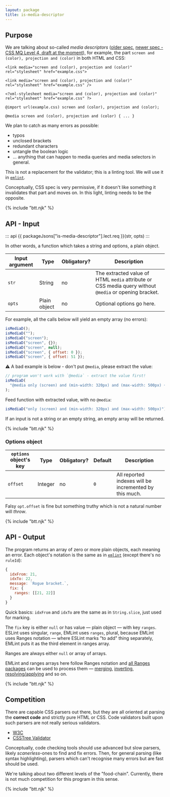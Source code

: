 ```yaml
---
layout: package
title: is-media-descriptor
---
```


## Purpose

We are talking about so-called _media descriptors_ ([older spec](https://www.w3.org/TR/html4/types.html#type-media-descriptors), [newer spec - CSS MQ Level 4, draft at the moment](https://drafts.csswg.org/mediaqueries/)), for example, the part `screen and (color), projection and (color)` in both HTML and CSS:

```
<link media="screen and (color), projection and (color)" rel="stylesheet" href="example.css">

<link media="screen and (color), projection and (color)" rel="stylesheet" href="example.css" />

<?xml-stylesheet media="screen and (color), projection and (color)" rel="stylesheet" href="example.css" ?>

@import url(example.css) screen and (color), projection and (color);

@media screen and (color), projection and (color) { ... }
```

We plan to catch as many errors as possible:

- typos
- unclosed brackets
- redundant characters
- untangle the boolean logic
- ... anything that can happen to media queries and media selectors in general.

This is not a replacement for the validator; this is a linting tool. We will use it in [`emlint`](/os/emlint/).

Conceptually, CSS spec is very permissive, if it doesn't like something it invalidates that part and moves on. In this light, linting needs to be the opposite.

{% include "btt.njk" %}

## API - Input

::: api
{{ packageJsons["is-media-descriptor"].lect.req }}(str, opts)
:::

In other words, a function which takes a string and options, a plain object.

| Input argument | Type         | Obligatory? | Description                                                                                           |
| -------------- | ------------ | ----------- | ----------------------------------------------------------------------------------------------------- |
| `str`          | String       | no          | The extracted value of HTML `media` attribute or CSS media query without `@media` or opening bracket. |
| `opts`         | Plain object | no          | Optional options go here.                                                                             |

For example, all the calls below will yield an empty array (no errors):

```js
isMediaD();
isMediaD("");
isMediaD("screen");
isMediaD("screen", {});
isMediaD("screen", null);
isMediaD("screen", { offset: 0 });
isMediaD("screen", { offset: 51 });
```

⚠️ A bad example is below - don't put `@media`, please extract the value:

```js
// program won't work with `@media` - extract the value first!
isMediaD(
  "@media only (screen) and (min-width: 320px) and (max-width: 500px) {"
);
```

Feed function with extracted value, with no `@media`:

```js
isMediaD("only (screen) and (min-width: 320px) and (max-width: 500px)");
```

If an input is not a string or an empty string, an empty array will be returned.

{% include "btt.njk" %}

### Options object

| `options` object's key | Type    | Obligatory? | Default | Description                                            |
| ---------------------- | ------- | ----------- | ------- | ------------------------------------------------------ |
| `offset`               | Integer | no          | `0`     | All reported indexes will be incremented by this much. |

Falsy `opt.offset` is fine but something truthy which is not a natural number will _throw_.

{% include "btt.njk" %}

## API - Output

The program returns an array of zero or more plain objects, each meaning an error. Each object's notation is the same as in [`emlint`](/os/emlint/) (except there's no `ruleId`):

```js
{
  idxFrom: 21,
  idxTo: 22,
  message: `Rogue bracket.`,
  fix: {
    ranges: [[21, 22]]
  }
}
```

Quick basics: `idxFrom` and `idxTo` are the same as in `String.slice`, just used for marking.

The `fix` key is either `null` or has value — plain object — with key `ranges`. ESLint uses singular, `range`, EMLint uses `ranges`, plural, because EMLint uses Ranges notation — where ESLint marks "to add" thing separately, EMLint puts it as the third element in ranges array.

Ranges are always either `null` or array of arrays.

EMLint and ranges arrays here follow Ranges notation and [all Ranges packages](/ranges/) can be used to process them — [merging](/os/ranges-merge/), [inverting](/os/ranges-invert/), [resolving/applying](/os/ranges-apply/) and so on.

{% include "btt.njk" %}

## Competition

There are capable CSS parsers out there, but they are all oriented at parsing the **correct code** and strictly pure HTML or CSS. Code validators built upon such parsers are not really serious validators.

- [W3C](http://jigsaw.w3.org/css-validator/#validate_by_input+with_options)
- [CSSTree Validator](https://csstree.github.io/docs/validator.html)

Conceptually, code checking tools should use advanced but slow parsers, likely _scanerless_-ones to find and fix errors. Then, for general parsing (like syntax highlighting), parsers which can't recognise many errors but are fast should be used.

We're talking about two different levels of the "food-chain". Currently, there is not much competition for this program in this sense.

{% include "btt.njk" %}
